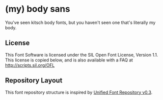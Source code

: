 # (my) body sans

You've seen kitsch body fonts, but you haven't seen one that's literally my body.

## License

This Font Software is licensed under the SIL Open Font License, Version 1.1.
This license is copied below, and is also available with a FAQ at
http://scripts.sil.org/OFL

## Repository Layout

This font repository structure is inspired by [Unified Font Repository v0.3](https://github.com/unified-font-repository/Unified-Font-Repository).

